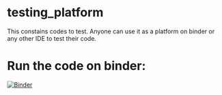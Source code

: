 # testing_platform
This constains codes to test.
Anyone can use it as a platform on binder or any other IDE to test their code.

# Run the code on binder:
[![Binder](https://mybinder.org/badge_logo.svg)](https://mybinder.org/v2/gh/rsohlot/testing_platform/master)
